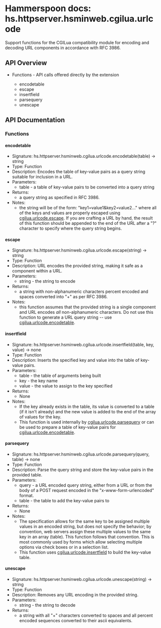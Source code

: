 # Hammerspoon docs: hs.httpserver.hsminweb.cgilua.urlcode

Support functions for the CGILua compatibility module for encoding and decoding URL components in accordance with RFC 3986.

## API Overview
* Functions - API calls offered directly by the extension</li>
  * encodetable
  * escape
  * insertfield
  * parsequery
  * unescape

## API Documentation

### Functions

#### encodetable
  * Signature: hs.httpserver.hsminweb.cgilua.urlcode.encodetable(table) -> string
  * Type: Function
  * Description: Encodes the table of key-value pairs as a query string suitable for inclusion in a URL.
  * Parameters:
     * table - a table of key-value pairs to be converted into a query string
  * Returns:
     * a query string as specified in RFC 3986.
  * Notes:
     * the string will be of the form: "key1=value1&key2=value2..." where all of the keys and values are properly escaped using [cgilua.urlcode.escape](#escape).  If you are crafting a URL by hand, the result of this function should be appended to the end of the URL after a "?" character to specify where the query string begins.

#### escape
  * Signature: hs.httpserver.hsminweb.cgilua.urlcode.escape(string) -> string
  * Type: Function
  * Description: URL encodes the provided string, making it safe as a component within a URL.
  * Parameters:
     * string - the string to encode
  * Returns:
     * a string with non-alphanumeric characters percent encoded and spaces converted into "+" as per RFC 3986.
  * Notes:
     * this function assumes that the provided string is a single component and URL encodes *all* non-alphanumeric characters.  Do not use this function to generate a URL query string -- use [cgilua.urlcode.encodetable](#encodetable).

#### insertfield
  * Signature: hs.httpserver.hsminweb.cgilua.urlcode.insertfield(table, key, value) -> none
  * Type: Function
  * Description: Inserts the specified key and value into the table of key-value pairs.
  * Parameters:
     * table - the table of arguments being built
     * key   - the key name
     * value - the value to assign to the key specified
  * Returns:
     * None
  * Notes:
     * If the key already exists in the table, its value is converted to a table (if it isn't already) and the new value is added to the end of the array of values for the key.
     * This function is used internally by [cgilua.urlcode.parsequery](#parsequery) or can be used to prepare a table of key-value pairs for [cgilua.urlcode.encodetable](#encodetable).

#### parsequery
  * Signature: hs.httpserver.hsminweb.cgilua.urlcode.parsequery(query, table) -> none
  * Type: Function
  * Description: Parse the query string and store the key-value pairs in the provided table.
  * Parameters:
     * query - a URL encoded query string, either from a URL or from the body of a POST request encoded in the "x-www-form-urlencoded" format.
     * table - the table to add the key-value pairs to
  * Returns:
     * None
  * Notes:
     * The specification allows for the same key to be assigned multiple values in an encoded string, but does not specify the behavior; by convention, web servers assign these multiple values to the same key in an array (table).  This function follows that convention.  This is most commonly used by forms which allow selecting multiple options via check boxes or in a selection list.
     * This function uses [cgilua.urlcode.insertfield](#insertfield) to build the key-value table.

#### unescape
  * Signature: hs.httpserver.hsminweb.cgilua.urlcode.unescape(string) -> string
  * Type: Function
  * Description: Removes any URL encoding in the provided string.
  * Parameters:
     * string - the string to decode
  * Returns:
     * a string with all "+" characters converted to spaces and all percent encoded sequences converted to their ascii equivalents.
